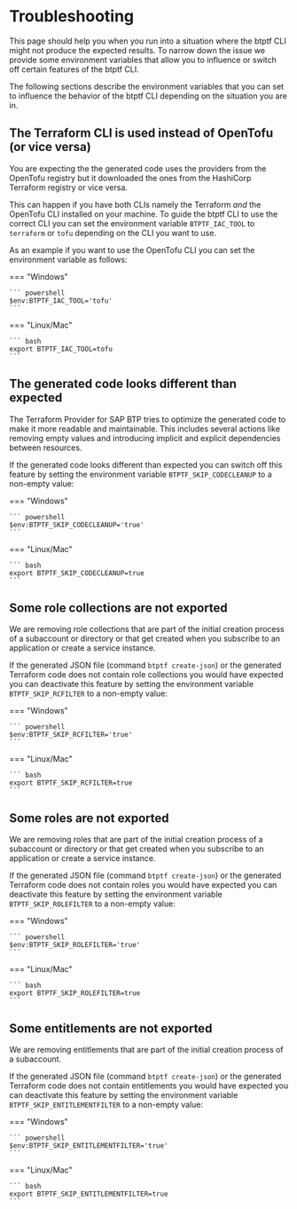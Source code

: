 # Troubleshooting

This page should help you when you run into a situation where the btptf CLI might not produce the expected results.
To narrow down the issue we provide some environment variables that allow you to influence or switch off certain features of the btptf CLI.

The following sections describe the environment variables that you can set to influence the behavior of the btptf CLI depending on the situation you are in.

## The Terraform CLI is used instead of OpenTofu (or vice versa)

You are expecting the the generated code uses the providers from the OpenTofu registry but it downloaded the ones from the HashiCorp Terraform registry or vice versa.

This can happen if you have both CLIs namely the Terraform *and* the OpenTofu CLI installed on your machine. To guide the btptf CLI to use the correct CLI you can set the environment variable `BTPTF_IAC_TOOL` to `terraform` or `tofu` depending on the CLI you want to use.

As an example if you want to use the OpenTofu CLI you can set the environment variable as follows:

=== "Windows"

    ``` powershell
    $env:BTPTF_IAC_TOOL='tofu'
    ```

=== "Linux/Mac"

    ``` bash
    export BTPTF_IAC_TOOL=tofu
    ```

## The generated code looks different than expected

The Terraform Provider for SAP BTP tries to optimize the generated code to make it more readable and maintainable. This includes several actions like removing empty values and introducing implicit and explicit dependencies between resources.

If the generated code looks different than expected you can switch off this feature by setting the environment variable `BTPTF_SKIP_CODECLEANUP` to a non-empty value:

=== "Windows"

    ``` powershell
    $env:BTPTF_SKIP_CODECLEANUP='true'
    ```

=== "Linux/Mac"

    ``` bash
    export BTPTF_SKIP_CODECLEANUP=true
    ```

## Some role collections are not exported

We are removing role collections that are part of the initial creation process of a subaccount or directory or that get created when you subscribe to an application or create a service instance.

If the generated JSON file (command `btptf create-json`) or the generated Terraform code does not contain role collections you would have expected you can deactivate this feature by setting the environment variable `BTPTF_SKIP_RCFILTER` to a non-empty value:

=== "Windows"

    ``` powershell
    $env:BTPTF_SKIP_RCFILTER='true'
    ```

=== "Linux/Mac"

    ``` bash
    export BTPTF_SKIP_RCFILTER=true
    ```

## Some roles are not exported

We are removing roles that are part of the initial creation process of a subaccount or directory or that get created when you subscribe to an application or create a service instance.

If the generated JSON file (command `btptf create-json`) or the generated Terraform code does not contain roles you would have expected you can deactivate this feature by setting the environment variable `BTPTF_SKIP_ROLEFILTER` to a non-empty value:

=== "Windows"

    ``` powershell
    $env:BTPTF_SKIP_ROLEFILTER='true'
    ```

=== "Linux/Mac"

    ``` bash
    export BTPTF_SKIP_ROLEFILTER=true
    ```

## Some entitlements are not exported

We are removing entitlements that are part of the initial creation process of a subaccount.

If the generated JSON file (command `btptf create-json`) or the generated Terraform code does not contain entitlements you would have expected you can deactivate this feature by setting the environment variable `BTPTF_SKIP_ENTITLEMENTFILTER` to a non-empty value:

=== "Windows"

    ``` powershell
    $env:BTPTF_SKIP_ENTITLEMENTFILTER='true'
    ```

=== "Linux/Mac"

    ``` bash
    export BTPTF_SKIP_ENTITLEMENTFILTER=true
    ```

